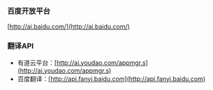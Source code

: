 ### 百度开放平台
[http://ai.baidu.com/](http://ai.baidu.com/)

### 翻译API
* 有道云平台：[http://ai.youdao.com/appmgr.s](http://ai.youdao.com/appmgr.s)
* 百度翻译：[http://api.fanyi.baidu.com](http://api.fanyi.baidu.com)